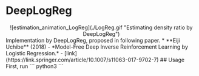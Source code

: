 # DeepLogReg
<div style="text-align: center;">
![estimation_animation_LogReg](./LogReg.gif "Estimating density ratio by DeepLogReg") 
</div>
Implementation by DeepLogReg, proposed in following paper.
* **Eiji Uchibe** (2018) - *Model-Free Deep Inverse Reinforcement Learning by Logistic Regression.* - [link](https://link.springer.com/article/10.1007/s11063-017-9702-7)
## Usage
First, run
```
python3 
```
